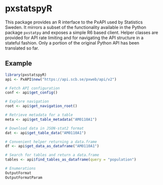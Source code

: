# pxstatspyR

This package provides an R interface to the PxAPI used by Statistics Sweden.
It mirrors a subset of the functionality available in the Python package
`pxstatpy` and exposes a simple R6 based client.  Helper classes are provided
for API rate limiting and for navigating the API structure in a stateful
fashion. Only a portion of the original Python API has been translated so far.

## Example
```r
library(pxstatspyR)
api <- PxAPI$new("https://api.scb.se/pxweb/api/v2")

# Fetch API configuration
conf <- api$get_config()

# Explore navigation
root <- api$get_navigation_root()

# Retrieve metadata for a table
meta <- api$get_table_metadata("AM0110A1")

# Download data in JSON-stat2 format
dat <- api$get_table_data("AM0110A1")

# Convenient helper returning a data.frame
df <- api$get_data_as_dataframe("AM0110A1")

# Search for tables and return a data.frame
tables <- api$find_tables_as_dataframe(query = "population")

# Enumerations
OutputFormat
OutputFormatParam
```
